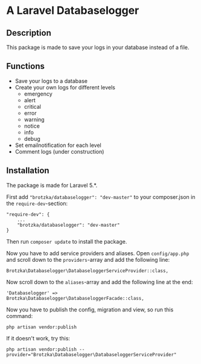 # A Laravel Databaselogger

## Description

This package is made to save your logs in your database instead of a file.

## Functions

- Save your logs to a database
- Create your own logs for different levels
  - emergency
  - alert
  - critical
  - error
  - warning
  - notice
  - info
  - debug
- Set emailnotification for each level
- Comment logs (under construction)

## Installation

The package is made for Laravel 5.*.

First add `"brotzka/databaselogger": "dev-master"` to your composer.json in the `require-dev`-section:

    "require-dev": {
        ...
        "brotzka/databaselogger": "dev-master"
    }

Then run `composer update` to install the package.

Now you have to add service providers and aliases. Open `config/app.php` and scroll down to the `providers`-array and add the following line:


    Brotzka\Databaselogger\DatabaseloggerServiceProvider::class,

Now scroll down to the `aliases`-array and add the following line at the end:

    'Databaselogger' => Brotzka\Databaselogger\DatabaseloggerFacade::class,

Now you have to publish the config, migration and view, so run this command:

    php artisan vendor:publish

If it doesn't work, try this:

    php artisan vendor:publish --provider="Brotzka\Databaselogger\DatabaseloggerServiceProvider"